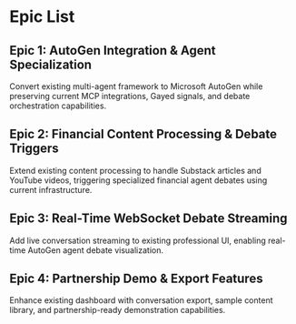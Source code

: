 # Epic List

## Epic 1: AutoGen Integration & Agent Specialization
Convert existing multi-agent framework to Microsoft AutoGen while preserving current MCP integrations, Gayed signals, and debate orchestration capabilities.

## Epic 2: Financial Content Processing & Debate Triggers
Extend existing content processing to handle Substack articles and YouTube videos, triggering specialized financial agent debates using current infrastructure.

## Epic 3: Real-Time WebSocket Debate Streaming
Add live conversation streaming to existing professional UI, enabling real-time AutoGen agent debate visualization.

## Epic 4: Partnership Demo & Export Features
Enhance existing dashboard with conversation export, sample content library, and partnership-ready demonstration capabilities.
